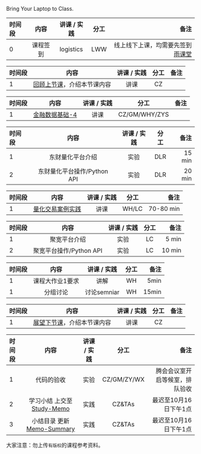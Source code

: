 
Bring Your Laptop to Class. 

|时间段     |  内容    | 讲课 / 实践     |  分工  |备注       |
| :---     |   :----:    |   :----:    |    :----:    |       ---: |
|    0     | 课程签到     |  logistics   |     LWW     |   线上线下上课，均需要先签到[雨课堂](http://pro.ykt.io)     |

|时间段     |  内容    | 讲课 / 实践     |  分工  |备注       |
| :---      |   :----:    |   :----:    |    :----:    |       ---: |
|   1       | [回顾上节课](../WW3/WW3-Plan.md)，介绍本节课内容     |  讲课    |     CZ     |         |

| 时间段 |                         内容                         | 讲课 / 实践 |   分工    |                                备注 |
| :----- | :--------------------------------------------------: | :---------: | :-------: | ----------------------------------: |
| 1      | [金融数据基础-4](../../../learnFBD/4-FBD.md) |    讲课     | CZ/GM/WHY/ZYS |   |

|时间段     |  内容    | 讲课 / 实践     |  分工  |备注       |
| :---      |   :----:    |   :----:    |    :----:    |       ---: |
|    1      |  东财量化平台介绍  |  实验    |     DLR    |    15 min    |
|    2      |  东财量化平台操作/Python API  |  实验    |     DLR    |    20 min    |


|时间段     |  内容    | 讲课 / 实践     |  分工  |备注       |
| :---      |   :----:    |   :----:    |    :----:    |       ---: |
|    1      | [量化交易案例实践](../../../learnQuant/WW4-Quant.md) |  讲课   |    WH/LC     |   70-80 min     |


|时间段     |  内容    | 讲课 / 实践     |  分工  |备注       |
| :---      |   :----:    |   :----:    |    :----:    |       ---: |
|    1      |  聚宽平台介绍  |  实验    |     LC    |    5 min    |
|    2      |  聚宽平台操作/Python API  |  实验    |     LC    |    10 min    |


|时间段     |  内容    | 讲课 / 实践     |  分工  |备注       |
| :---      |   :----:    |   :----:    |    :----:    |       ---: |
|    1      | 课程大作业1要求 |   讲解   |    WH     |    5min     |
|    1      | 分组讨论 |   讨论semniar   |    WH     |    15min     |


|时间段     |  内容    | 讲课 / 实践     |  分工  |   备注       |
| :---      |   :----:    |   :----:    |    :----:    |       ---:   |
|    1      | [展望下节课](../WW5/WW5-Plan.md)，介绍本节课内容     |  讲课    |     CZ     |         |


|时间段     |  内容    | 讲课 / 实践     |  分工  | 备注       |
| :---      |   :----:    |   :----:    |    :----:    |       ---: |
|   1      |  代码的验收     |  实验   |     CZ/GM/ZY/WX     |    腾会会议室开启等候室，排队验收     |
|   2      |  学习小结 上交至[Study-Memo](../../Memos/Study-Memo)    |  实践    |     CZ&TAs     |   最迟至10月16日下午1点      |
|   3      |  小结目录 更新 [Memo-Summary](../../Memos/Memo-Summary)  |  实践    |     CZ&TAs     |   最迟至10月16日下午1点      |



大家注意：勿上传``有版权``的课程参考资料。
